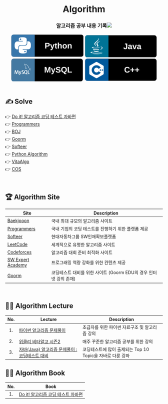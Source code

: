 <div align="center">
  <h1>Algorithm</h1>
  <h3>알고리즘 공부 내용 기록<img src="https://media.giphy.com/media/cn2LKatpvy89MTVR3e/source.gif" height="30"></h3>
  <img src="https://github.com/Kim-SuBin/Kim-SuBin/blob/master/svg/dev/languages/python.svg" alt="Python" />
  <img src="https://github.com/Kim-SuBin/Kim-SuBin/blob/master/svg/dev/languages/java.svg" alt="Java" />
  <img src="https://github.com/Kim-SuBin/Kim-SuBin/blob/master/svg/dev/system/mysql.svg" alt="MySQL" />
  <img src="https://github.com/Kim-SuBin/Kim-SuBin/blob/master/svg/dev/languages/cplusplus.svg" alt="C++" />
</div>

<br />

## ✍ Solve

👉 [Do it! 알고리즘 코딩 테스트 자바편](./doit) <br />
👉 [Programmers](./programmers) <br />
👉 [BOJ](./baekjoon) <br />
👉 [Goorm](./goorm) <br />
👉 [Softeer](./softeer) <br />
👉 [Python Algorithm](./python_algorithm) <br />
👉 [VitaAlgo](./vita_algo) <br />
👉 [COS](./cos) <br />


<br />

## 🏆 Algorithm Site

| Site                                                          | Description                                |
|---------------------------------------------------------------|--------------------------------------------|
| [Baekjooon](https://www.acmicpc.net/)                         | 국내 최대 규모의 알고리즘 사이트                         |
| [Programmers](https://programmers.co.kr/)                     | 국내 기업의 코딩 테스트를 진행하기 위한 플랫폼 제공              |
| [Softeer](https://softeer.ai/index.do)                        | 현대자동차그룹 SW인재확보플랫폼                          |
| [LeetCode](https://leetcode.com/)                             | 세계적으로 유명한 알고리즘 사이트                         |
| [Codeforces](https://codeforces.com/)                         | 알고리즘 대회 준비 최적화 사이트                         |
| [SW Expert Academy](https://swexpertacademy.com/main/main.do) | 프로그래밍 역량 강화를 위한 컨텐츠 제공                     |
| [Goorm](https://level.goorm.io/)                              | 코딩테스트 대비를 위한 사이트 (Goorm EDU의 경우 인터넷 강의 존재) |

<br />

## 👩‍💻 Algorithm Lecture

| No. | Lecture                                                                                                                                                                                                                                             | Description                            |
|:---:|-----------------------------------------------------------------------------------------------------------------------------------------------------------------------------------------------------------------------------------------------------|----------------------------------------|
| 1.  | [파이썬 알고리즘 문제풀이](https://www.inflearn.com/course/%ED%8C%8C%EC%9D%B4%EC%8D%AC-%EC%95%8C%EA%B3%A0%EB%A6%AC%EC%A6%98-%EB%AC%B8%EC%A0%9C%ED%92%80%EC%9D%B4-%EC%BD%94%EB%94%A9%ED%85%8C%EC%8A%A4%ED%8A%B8)                                                | 초급자를 위한 파이썬 자료구조 및 알고리즘 강의             |
| 2.  | [위클리 비타알고 시즌2](https://edu.goorm.io/learn/lecture/15551/%EC%9C%84%ED%81%B4%EB%A6%AC-%EB%B9%84%ED%83%80%EC%95%8C%EA%B3%A0-%EC%8B%9C%EC%A6%8C2-%EC%B2%98%EC%9D%8C-%EC%8B%9C%EC%9E%91%ED%95%98%EB%8A%94-%EC%BD%94%EB%94%A9%ED%85%8C%EC%8A%A4%ED%8A%B8) | 매주 꾸준한 알고리즘 공부를 위한 강의                  |
| 3.  | [자바(Java) 알고리즘 문제풀이 : 코딩테스트 대비](https://www.inflearn.com/course/%EC%9E%90%EB%B0%94-%EC%95%8C%EA%B3%A0%EB%A6%AC%EC%A6%98-%EB%AC%B8%EC%A0%9C%ED%92%80%EC%9D%B4-%EC%BD%94%ED%85%8C%EB%8C%80%EB%B9%84)                                                  | 코딩테스트에 많이 출제되는 Top 10 Topic을 자바로 다룬 강좌 |

## 👩‍💻 Algorithm Book

| No. | Book                                                                   |
|:---:|------------------------------------------------------------------------|
| 1.  | [Do it! 알고리즘 코딩 테스트 자바편](http://www.yes24.com/Product/Goods/108571508) |